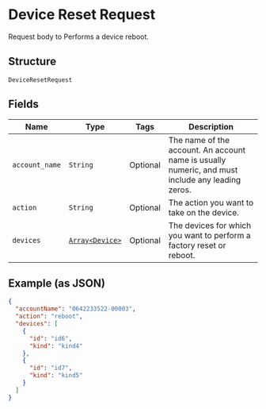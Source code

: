 
# Device Reset Request

Request body to Performs a device reboot.

## Structure

`DeviceResetRequest`

## Fields

| Name | Type | Tags | Description |
|  --- | --- | --- | --- |
| `account_name` | `String` | Optional | The name of the account. An account name is usually numeric, and must include any leading zeros. |
| `action` | `String` | Optional | The action you want to take on the device. |
| `devices` | [`Array<Device>`](../../doc/models/device.md) | Optional | The devices for which you want to perform a factory reset or reboot. |

## Example (as JSON)

```json
{
  "accountName": "0642233522-00003",
  "action": "reboot",
  "devices": [
    {
      "id": "id6",
      "kind": "kind4"
    },
    {
      "id": "id7",
      "kind": "kind5"
    }
  ]
}
```

